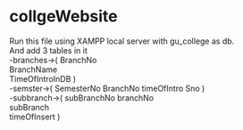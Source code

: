 # collgeWebsite
Run this file using XAMPP local server with gu_college as db.  
And add 3 tables in it  
-branches->(
BranchNo	
BranchName	
TimeOfIntroInDB
)  
-semster->(
SemesterNo
BranchNo
timeOfIntro
Sno
)  
-subbranch->(
subBranchNo	
branchNo	
subBranch	
timeOfInsert
)
